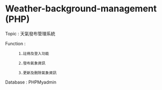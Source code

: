 # Weather-background-management (PHP)
Topic : 天氣發布管理系統

Function :

          1.註冊及登入功能

          2.發布氣象資訊
          
          3.更新及刪除氣象資訊

          
Database : PHPMyadmin
